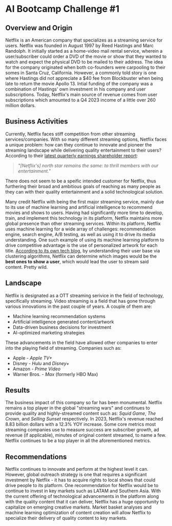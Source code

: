 # AI Bootcamp Challenge #1

## Overview and Origin
Netflix is an American company that specializes as a streaming service for users.  Netflix was founded in August 1997 by Reed Hastings and Marc Randolph.  It initially started as a home-video mail rental service, wherein a user/subscriber could order a DVD of the movie or show that they wanted to watch and expect the physical DVD to be mailed to their address.  The idea for the company originated when both co-founders were carpooling to their somes in Santa Cruz, California.  However, a commonly told story is one where Hastings did not appreciate a $40 fee from Blockbuster when being late to return the movie Apollo 13.  Intial funding of the company was a combination of Hastings' own investment in his company and user subscriptions.  Today, Netflix's main source of revenue comes from user subscriptions which amounted to a Q4 2023 income of a little over 260 million dollars.  

## Business Activities
Currently, Netflix faces stiff competition from other streaming services/companies.  With so many different streaming options, Netflix faces a unique problem: how can they continue to innovate and pioneer the streaming landscape while delivering quality entertainment to their users?  According to their [latest quarterly earnings shareholder report](https://s22.q4cdn.com/959853165/files/doc_financials/2023/q4/NEW-FINAL-Q4-23-Shareholder-Letter.pdf): 
>*"[Netflix's] north star remains the same: to thrill members with our entertainment."*  

There does not seem to be a speific intended customer for Netflix, thus furthering their broad and ambitious goals of reaching as many people as they can with their quality entertainment and a solid technological solution.  

Many credit Netflix with being the first major streaming service, mainly due to its use of machine learning and artificial intelligence to recommend movies and shows to users.  Having had significantly more time to develop, train, and implement this technology in its platform, Netflix maintains more global presence than other streaming services.  Within its platform, Netflix uses machine learning for a wide array of challenges: recommendation engine, search engine, A/B testing, as well as using it to drive its media understanding.  One such example of using its machine learning platform to drive competitive advantage is the use of personalized artwork for each title.  [According to its own tech blog](https://netflixtechblog.com/discovering-creative-insights-in-promotional-artwork-295e4d788db5), by understanding their user base via clustering algorithms, Netflix can determine which images would be the **best ones to show a user**, which would lead the user to stream said content.  Pretty wild.

## Landscape
Netflix is designated as a OTT streaming serivice in the field of technology, specifically streaming.  Video streaming is a field that has gone through various innovations in the past couple of years.  A couple of them are:
 - Machine learning recommendation systems
 - Artificial intelligence generated content/artwork
 - Data-driven business decisions for investment
 - AI-optimized marketing strategies

 These advancements in the field have allowed other companies to enter into the playing field of streaming.  Companies such as:
  - Apple - *Apple TV+*
  - Disney - *Hulu* and *Disney+*
  - Amazon - *Prime Video*
  - Warner Bros. - *Max* (formerly HBO Max)

## Results
The business impact of this company so far has been monumental.  Netflix remains a top player in the global "streaming wars" and continues to provide quality and highly-streamed content such as: *Squid Game*, *The Crown*, and *Selling Sunset* respectively.  In 2023, Netflix's revenue reached 8.83 billion dollars with a 12.3% YOY increase.  Some core metrics most streaming companies use to measure success are subscriber growth, ad revenue (if applicable), minutes of original content streamed, to name a few.  Netflix continues to be a top player in all the aforementioned metrics.  

## Recommendations
Netflix continues to innovate and perform at the highest level it can.  However, global outreach strategy is one that requires a significant investment by Netflix - it has to acquire rights to local shows that could drive people to its platform.  One recommendation for Netflix would be to continue to invest in key markets such as LATAM and Southern Asia.  With the current offering of technological advancements in the platform along with the quality content that it can deliver, Netflix has a huge opportunity to capitalize on emerging creative markets.  Market basket analyses and machine learning optimization of content creation will allow Netflix to specialize their delivery of quality content to key markets.  